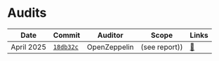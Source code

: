 # Audits

| Date          | Commit                                                                                     | Auditor      | Scope                | Links                                                       |
| ------------- | ------------------------------------------------------------------------------------------ | ------------ | -------------------- | ----------------------------------------------------------- |
| April 2025    | [`18db32c`](https://github.com/openzeppelin/openzeppelin-community-contracts/tree/18db32c) | OpenZeppelin | (see report))        | [🔗](./2015-04-18db32c.pdf)                                 |
